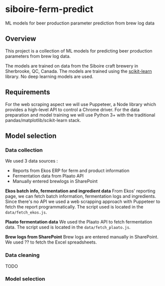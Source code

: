 # siboire-ferm-predict
ML models for beer production parameter prediction from brew log data

## Overview
This project is a collection of ML models for predicting beer production parameters from brew log data. 

The models are trained on data from the Siboire craft brewery in Sherbrooke, QC, Canada. The models are trained using the [scikit-learn](https://scikit-learn.org/stable/) library. No deep learning models are used.

## Requirements
For the web scraping aspect we will use Puppeteer, a Node library which provides a high-level API to control a Chrome driver. For the data preparation and model training we will use Python 3+ with the traditional pandas/matplotlib/scikit-learn stack.

## Model selection

### Data collection
We used 3 data sources :
- Reports from Ekos ERP for ferm and product information
- Fermentation data from Plaato API
- Manually entered brewlogs in SharePoint

**Ekos batch info, fermentation and ingredient data**
From Ekos' reporting page, we can fetch batch information, fermentation logs and ingredients. Since there's no API we used a web scrapping approach with Puppeteer to fetch the report programmatically. The script used is located in the `data/fetch_ekos.js`.

**Plaato fermentation data**
We used the Plaato API to fetch fermentation data. The script used is located in the `data/fetch_plaato.js`.

**Brew logs from SharePoint**
Brew logs are entered manually in SharePoint. We used ?? to fetch the Excel spreadsheets.

### Data cleaning
TODO

### Model selection
